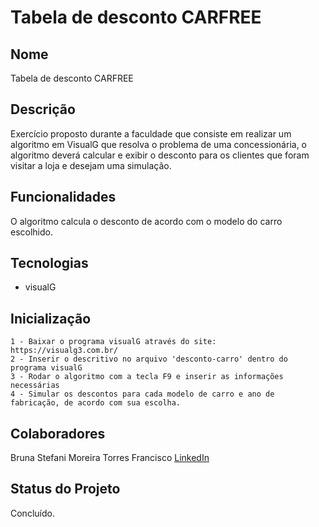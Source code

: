 # Tabela de desconto CARFREE

## Nome
Tabela de desconto CARFREE

## Descrição
Exercício proposto durante a faculdade que consiste em realizar um algoritmo em VisualG que resolva o problema de uma concessionária, o algoritmo deverá calcular e exibir o desconto para os clientes que foram visitar a loja e desejam uma simulação.

## Funcionalidades
O algoritmo calcula o desconto de acordo com o modelo do carro escolhido.

## Tecnologias
- visualG

## Inicialização
    1 - Baixar o programa visualG através do site: https://visualg3.com.br/
    2 - Inserir o descritivo no arquivo 'desconto-carro' dentro do programa visualG
    3 - Rodar o algoritmo com a tecla F9 e inserir as informações necessárias
    4 - Simular os descontos para cada modelo de carro e ano de fabricação, de acordo com sua escolha.

## Colaboradores
Bruna Stefani Moreira Torres Francisco <a href="https://www.linkedin.com/in/bruna-moreira-torres-francisco/" target="_blank">LinkedIn</a>

## Status do Projeto
Concluído.
